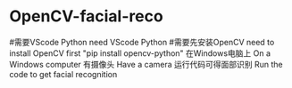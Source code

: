 # OpenCV-facial-reco
#需要VScode Python   need VScode Python
#需要先安装OpenCV    need to install OpenCV first  "pip install opencv-python"
在Windows电脑上      On a Windows computer
有摄像头             Have a camera
运行代码可得面部识别  Run the code to get facial recognition
